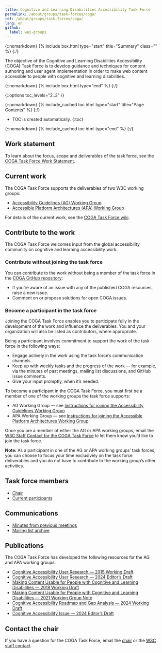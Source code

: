 ```yaml
---
title: Cognitive and Learning Disabilities Accessibility Task Force
permalink: /about/groups/task-forces/coga/
ref: /about/groups/task-forces/coga/
lang: en
github:
  label: wai-groups
---
```


{::nomarkdown}
{% include box.html type="start" title="Summary" class="" %}
{:/}

The objective of the Cognitive and Learning Disabilities Accessibility (COGA) Task Force is to develop guidance and techniques for content authoring and user agent implementation in order to make web content accessible to people with cognitive and learning disabilities.

{::nomarkdown}
{% include box.html type="end" %}
{:/}

{::options toc_levels="2..3" /}

{::nomarkdown}
{% include_cached toc.html type="start" title="Page Contents" %}
{:/}

-   TOC is created automatically.
{:toc}

{::nomarkdown}
{% include_cached toc.html type="end" %}
{:/}

## Work statement

To learn about the focus, scope and deliverables of the task force, see the [COGA Task Force Work Statement](/about/groups/task-forces/coga/work-statement/).

## Current work

The COGA Task Force supports the deliverables of two W3C working groups:

* [Accessibility Guidelines (AG) Working Group](/about/groups/agwg/)
* [Accessible Platform Architectures (APA) Working Group](/about/groups/apawg/)

For details of the current work, see the [COGA Task Force wiki](https://www.w3.org/WAI/GL/task-forces/coga/wiki).

## Contribute to the work

The COGA Task Force welcomes input from the global accessibility community on cognitive and learning accessibility work.

### Contribute without joining the task force

You can contribute to the work without being a member of the task force in the [COGA GitHub repository](https://github.com/w3c/coga/issues):
* If you’re aware of an issue with any of the published COGA resources, raise a new issue.
* Comment on or propose solutions for open COGA issues.

### Become a participant in the task force

Joining the COGA Task Force enables you to participate fully in the development of the work and influence the deliverables. You and your organization will also be listed as contributors, where appropriate.

Being a participant involves commitment to support the work of the task force in the following ways:

* Engage actively in the work using the task force’s communication channels.
* Keep up with weekly tasks and the progress of the work &mdash; for example, via the minutes of past meetings, mailing list discussions, and GitHub issue comments.
* Give your input promptly, when it’s needed.

To become a participant in the COGA Task Force, you must first be a member of one of the working groups the task force supports:
* AG Working Group &mdash; see [Instructions for joining the Accessibility Guidelines Working Group](https://www.w3.org/groups/wg/ag/instructions/)
* APA Working Group &mdash; see [Instructions for joining the Accessible Platform Architectures Working Group](https://www.w3.org/groups/wg/apa/instructions/)

Once you are a member of either the AG or APA working groups, email the [W3C Staff Contact for the COGA Task Force](https://www.w3.org/groups/tf/cognitive-a11y-tf/participants/#staff) to let them know you’d like to join the task force.

**Note:** As a participant in one of the AG or APA working groups’ task forces, you can choose to focus your time exclusively on the task force deliverables and you do not have to contribute to the working group’s other activities.

## Task force members

* [Chair](https://www.w3.org/groups/tf/cognitive-a11y-tf/participants/#chairs)
* [Current participants](https://www.w3.org/groups/tf/cognitive-a11y-tf/participants/#participants)

## Communications

* [Minutes from previous meetings](https://www.w3.org/WAI/GL/task-forces/coga/minutes)
* [Mailing list archive](http://lists.w3.org/Archives/Public/public-cognitive-a11y-tf/)

## Publications

The COGA Task Force has developed the following resources for the AG and APA working groups:

* [Cognitive Accessibility User Research &mdash; 2015 Working Draft](https://w3c.github.io/coga/user-research/
)
* [Cognitive Accessibility User Research &mdash; 2024 Editor’s Draft](https://www.w3.org/TR/coga-user-research/
)
* [Making Content Usable for People with Cognitive and Learning Disabilities &mdash; 2018 Working Draft](https://www.w3.org/TR/2018/WD-coga-usable-20181211/)
* [Making Content Usable for People with Cognitive and Learning Disabilities &mdash; 2021 Working Group Note](https://www.w3.org/TR/coga-usable/)
* [Cognitive Accessibility Roadmap and Gap Analysis &mdash; 2024 Working Draft](https://w3c.github.io/coga/gap-analysis/)
* [Cognitive Accessibility Issue &mdash; 2024 Editor’s Draft](https://w3c.github.io/coga/issue-papers/)

## Contact the chair

If you have a question for the COGA Task Force, email the [chair](https://www.w3.org/groups/tf/cognitive-a11y-tf/participants/#chairs) or the [W3C staff contact](https://www.w3.org/groups/tf/cognitive-a11y-tf/participants/#staff).